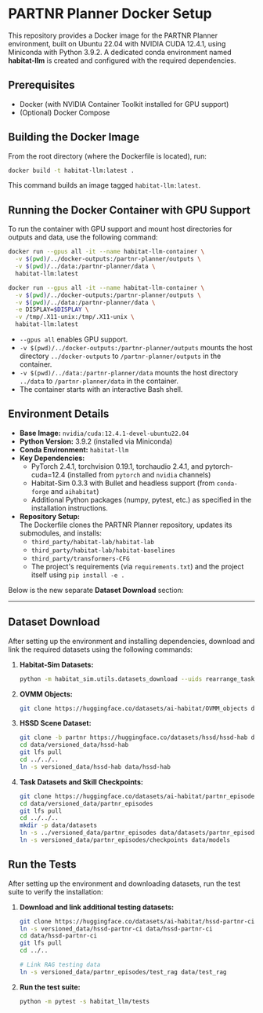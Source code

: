 # PARTNR Planner Docker Setup

This repository provides a Docker image for the PARTNR Planner environment, built on Ubuntu 22.04 with NVIDIA CUDA 12.4.1, using Miniconda with Python 3.9.2. A dedicated conda environment named **habitat-llm** is created and configured with the required dependencies.

## Prerequisites

- Docker (with NVIDIA Container Toolkit installed for GPU support)
- (Optional) Docker Compose

## Building the Docker Image

From the root directory (where the Dockerfile is located), run:

```bash
docker build -t habitat-llm:latest .
```

This command builds an image tagged `habitat-llm:latest`.

## Running the Docker Container with GPU Support

To run the container with GPU support and mount host directories for outputs and data, use the following command:

```bash
docker run --gpus all -it --name habitat-llm-container \
  -v $(pwd)/../docker-outputs:/partnr-planner/outputs \
  -v $(pwd)/../data:/partnr-planner/data \
  habitat-llm:latest
```
```bash
docker run --gpus all -it --name habitat-llm-container \
  -v $(pwd)/../docker-outputs:/partnr-planner/outputs \
  -v $(pwd)/../data:/partnr-planner/data \
  -e DISPLAY=$DISPLAY \
  -v /tmp/.X11-unix:/tmp/.X11-unix \
  habitat-llm:latest
```

- `--gpus all` enables GPU support.
- `-v $(pwd)/../docker-outputs:/partnr-planner/outputs` mounts the host directory `../docker-outputs` to `/partnr-planner/outputs` in the container.
- `-v $(pwd)/../data:/partnr-planner/data` mounts the host directory `../data` to `/partnr-planner/data` in the container.
- The container starts with an interactive Bash shell.



## Environment Details

- **Base Image:** `nvidia/cuda:12.4.1-devel-ubuntu22.04`
- **Python Version:** 3.9.2 (installed via Miniconda)
- **Conda Environment:** `habitat-llm`
- **Key Dependencies:**
  - PyTorch 2.4.1, torchvision 0.19.1, torchaudio 2.4.1, and pytorch-cuda=12.4 (installed from `pytorch` and `nvidia` channels)
  - Habitat-Sim 0.3.3 with Bullet and headless support (from `conda-forge` and `aihabitat`)
  - Additional Python packages (numpy, pytest, etc.) as specified in the installation instructions.
- **Repository Setup:**  
  The Dockerfile clones the PARTNR Planner repository, updates its submodules, and installs:
  - `third_party/habitat-lab/habitat-lab`
  - `third_party/habitat-lab/habitat-baselines`
  - `third_party/transformers-CFG`
  - The project's requirements (via `requirements.txt`) and the project itself using `pip install -e .`

Below is the new separate **Dataset Download** section:

---

## Dataset Download

After setting up the environment and installing dependencies, download and link the required datasets using the following commands:

1. **Habitat-Sim Datasets:**  
   ```bash
   python -m habitat_sim.utils.datasets_download --uids rearrange_task_assets hab_spot_arm hab3-episodes habitat_humanoids --data-path data/ --no-replace --no-prune
   ```

2. **OVMM Objects:**  
   ```bash
   git clone https://huggingface.co/datasets/ai-habitat/OVMM_objects data/objects_ovmm --recursive
   ```

3. **HSSD Scene Dataset:**  
   ```bash
   git clone -b partnr https://huggingface.co/datasets/hssd/hssd-hab data/versioned_data/hssd-hab
   cd data/versioned_data/hssd-hab
   git lfs pull
   cd ../../..
   ln -s versioned_data/hssd-hab data/hssd-hab
   ```

4. **Task Datasets and Skill Checkpoints:**  
   ```bash
   git clone https://huggingface.co/datasets/ai-habitat/partnr_episodes data/versioned_data/partnr_episodes
   cd data/versioned_data/partnr_episodes
   git lfs pull
   cd ../../..
   mkdir -p data/datasets
   ln -s ../versioned_data/partnr_episodes data/datasets/partnr_episodes
   ln -s versioned_data/partnr_episodes/checkpoints data/models
   ```

## Run the Tests

After setting up the environment and downloading datasets, run the test suite to verify the installation:

1. **Download and link additional testing datasets:**
   ```bash
   git clone https://huggingface.co/datasets/ai-habitat/hssd-partnr-ci data/versioned_data/hssd-partnr-ci
   ln -s versioned_data/hssd-partnr-ci data/hssd-partnr-ci
   cd data/hssd-partnr-ci
   git lfs pull
   cd ../..

   # Link RAG testing data
   ln -s versioned_data/partnr_episodes/test_rag data/test_rag
   ```

2. **Run the test suite:**
   ```bash
   python -m pytest -s habitat_llm/tests
   ```
